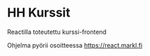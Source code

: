 # HH Kurssit

Reactilla toteutettu kurssi-frontend

Ohjelma pyörii osoitteessa https://react.markl.fi